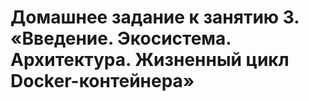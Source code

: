 # Домашнее задание к занятию 3. «Введение. Экосистема. Архитектура. Жизненный цикл Docker-контейнера»



